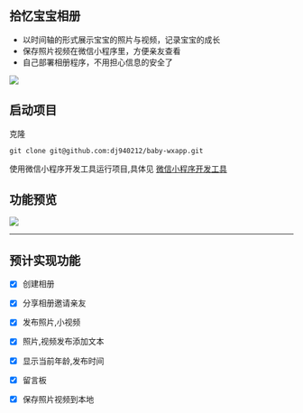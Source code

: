 ## 拾忆宝宝相册

- 以时间轴的形式展示宝宝的照片与视频，记录宝宝的成长
- 保存照片视频在微信小程序里，方便亲友查看
- 自己部署相册程序，不用担心信息的安全了

![](http://ovs5x36k4.bkt.clouddn.com/444.jpg?imageView2/2/w/300)

## 启动项目
克隆

```
git clone git@github.com:dj940212/baby-wxapp.git
```

使用微信小程序开发工具运行项目,具体见 [微信小程序开发工具](https://mp.weixin.qq.com/debug/wxadoc/dev/devtools/devtools.html)

## 功能预览

![](http://image.dingjian.name/333.jpeg?imageView2/2/w/400)

----

## 预计实现功能

- [x] 创建相册
- [x] 分享相册邀请亲友
- [x] 发布照片,小视频
- [x] 照片,视频发布添加文本
- [x] 显示当前年龄,发布时间
- [x] 留言板
- [x] 保存照片视频到本地

